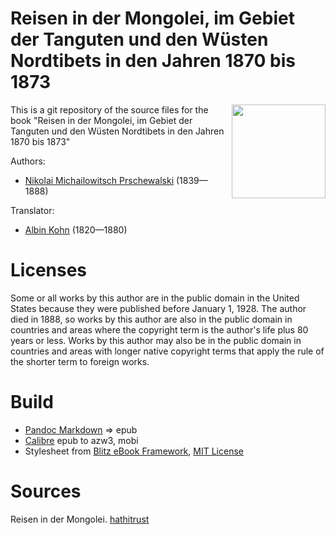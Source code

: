 # Reisen in der Mongolei, im Gebiet der Tanguten und den Wüsten Nordtibets in den Jahren 1870 bis 1873

<img align="right" height="150" src="https://user-images.githubusercontent.com/13177792/227038593-70eb63ab-9930-4783-aef3-4fac31ead594.jpg">

This is a git repository of the source files for the book "Reisen in der Mongolei, im Gebiet der Tanguten und den Wüsten Nordtibets in den Jahren 1870 bis 1873"

Authors:

* [Nikolai Michailowitsch Prschewalski](https://de.wikipedia.org/wiki/Nikolai_Michailowitsch_Prschewalski) (1839—1888)

Translator:

* [Albin Kohn](https://portal.dnb.de/opac.htm?method=simpleSearch&cqlMode=true&query=nid%3D116308168) (1820—1880)


# Licenses
Some or all works by this author are in the public domain in the United States
because they were published before January 1, 1928. The author died in 1888, so
works by this author are also in the public domain in countries and areas where
the copyright term is the author's life plus 80 years or less. Works by this
author may also be in the public domain in countries and areas with longer
native copyright terms that apply the rule of the shorter term to foreign works.

# Build
* [Pandoc Markdown](https://pandoc.org/MANUAL.html#pandocs-markdown) => epub
* [Calibre](https://calibre-ebook.com/) epub to azw3, mobi
* Stylesheet from [Blitz eBook Framework](https://friendsofepub.github.io/Blitz/), [MIT License](https://github.com/FriendsOfEpub/Blitz/blob/master/LICENSE)

# Sources
Reisen in der Mongolei. [hathitrust](https://babel.hathitrust.org/cgi/pt?id=wu.89098632326&view=1up&seq=13)

